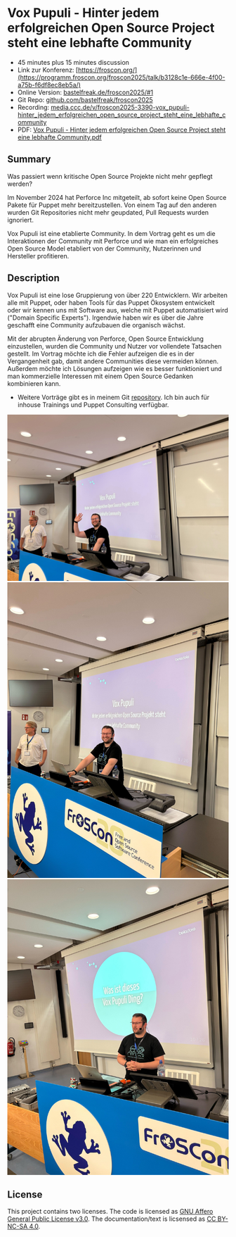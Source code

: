 # Vox Pupuli - Hinter jedem erfolgreichen Open Source Project steht eine lebhafte Community

* 45 minutes plus 15 minutes diѕcussion
* Link zur Konferenz: [https://froscon.org/](https://programm.froscon.org/froscon2025/talk/b3128c1e-666e-4f00-a75b-f6df8ec8eb5a/)
* Online Version: [bastelfreak.de/froscon2025/#1](https://bastelfreak.de/froscon2025/#1)
* Git Repo: [github.com/bastelfreak/froscon2025](https://github.com/bastelfreak/froscon2025)
* Recording: [media.ccc.de/v/froscon2025-3390-vox_pupuli-hinter_jedem_erfolgreichen_open_source_project_steht_eine_lebhafte_community](https://media.ccc.de/v/froscon2025-3390-vox_pupuli_-_hinter_jedem_erfolgreichen_open_source_project_steht_eine_lebhafte_community)
* PDF: [Vox Pupuli - Hinter jedem erfolgreichen Open Source Project steht eine lebhafte Community.pdf](https://github.com/bastelfreak/froscon2025/blob/main/Vox%20Pupuli%20-%20Hinter%20jedem%20erfolgreichen%20Open%20Source%20Project%20steht%20eine%20lebhafte%20Community.pdf)

## Summary

Was passiert wenn kritische Open Source Projekte nicht mehr gepflegt werden?

Im November 2024 hat Perforce Inc mitgeteilt, ab sofort keine Open Source Pakete für Puppet mehr bereitzustellen.
Von einem Tag auf den anderen wurden Git Repositories nicht mehr geupdated, Pull Requests wurden ignoriert.

Vox Pupuli ist eine etablierte Community.
In dem Vortrag geht es um die Interaktionen der Community mit Perforce und wie man ein erfolgreiches Open Source Model etabliert von der Community, Nutzerinnen und Hersteller profitieren.

## Description

Vox Pupuli ist eine lose Gruppierung von über 220 Entwicklern.
Wir arbeiten alle mit Puppet, oder haben Tools für das Puppet Ökosystem entwickelt oder wir kennen uns mit Software aus, welche mit Puppet automatisiert wird ("Domain Specific Experts").
Irgendwie haben wir es über die Jahre geschafft eine Community aufzubauen die organisch wächst.

Mit der abrupten Änderung von Perforce, Open Source Entwicklung einzustellen, wurden die Community und Nutzer vor vollendete Tatsachen gestellt.
Im Vortrag möchte ich die Fehler aufzeigen die es in der Vergangenheit gab, damit andere Communities diese vermeiden können.
Außerdem möchte ich Lösungen aufzeigen wie es besser funktioniert und man kommerzielle Interessen mit einem Open Source Gedanken kombinieren kann.

* Weitere Vorträge gibt es in meinem Git [repository](https://github.com/bastelfreak/talks). Ich bin auch für inhouse Trainings und Puppet Consulting verfügbar.


![IMG_1713.jpg](IMG_1713.jpg)
![IMG_1714.jpg](IMG_1714.jpg)
![IMG_1721.jpg](IMG_1721.jpg)

## License

This project contains two licenses. The code is licensed as [GNU Affero General Public License v3.0](LICENSE).
The documentation/text is licsensed as [CC BY-NC-SA 4.0](LICENSE2).
